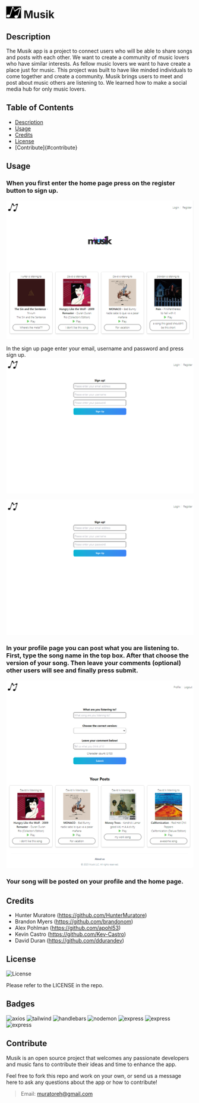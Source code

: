 # ![logo](./public/assets/images/Musik_(5)_small.png) Musik

## Description

The Musik app is a project to connect users who will be able to share songs and posts with each other. We want to create a community of music lovers who have similar interests.
As fellow music lovers we want to have create a place just for music. This project was built to have like minded individuals to come together and create a community.
Musik brings users to meet and post about music others are listening to. We learned how to make a social media hub for only music lovers.

## Table of Contents

- [Description](#description)
- [Usage](#usage)
- [Credits](#credits)
- [License](#license)
- [Contribute]{#contribute}

## Usage

### When you first enter the home page press on the register button to sign up.

![main-page](./public/assets/images/main-page.png)

In the sign up page enter your email, username and password and press sign up.
![main-page](./public/assets/images/Screenshot%20sign%20up.png)

![signup](./public/assets/images/Screenshot%20sign%20up.png)

### In your profile page you can post what you are listening to. First, type the song name in the top box. After that choose the version of your song. Then leave your comments (optional) other users will see and finally press submit.

![login](./public/assets/images/profile-page.png)

### Your song will be posted on your profile and the home page.

## Credits

- Hunter Muratore (<https://github.com/HunterMuratore>)
- Brandon Myers (<https://github.com/brandonom>)
- Alex Pohlman (<https://github.com/apohl53>)
- Kevin Castro (<https://github.com/Kev-Castro>)
- David Duran (<https://github.com/ddurandev>)

## License

![License](https://img.shields.io/badge/License-MIT-blue)

Please refer to the LICENSE in the repo.

## Badges

![axios](https://img.shields.io/badge/Axios-V1.5.1-purple)
![tailwind](https://img.shields.io/badge/TailwindCSS-V3.3.3-dodgerblue)
![handlebars](https://img.shields.io/badge/Handlebars-V4.7.8-orange)
![nodemon](https://img.shields.io/badge/Nodemon-V3.0.1-green)
![express](https://img.shields.io/badge/Express-V4.18.2-red)
![express](https://img.shields.io/badge/Dotenv-V16.3.1-palegoldenrod)
![express](https://img.shields.io/badge/Bcrypt-V5.1.1-darkseagreen)

## Contribute

Musik is an open source project that welcomes any passionate developers and music fans to contribute their ideas and time to enhance the app.

Feel free to fork this repo and work on your own, or send us a message here to ask any questions about the app or how to contribute!
>Email: [muratoreh@gmail.com](mailto:muratoreh@gmail.com)
